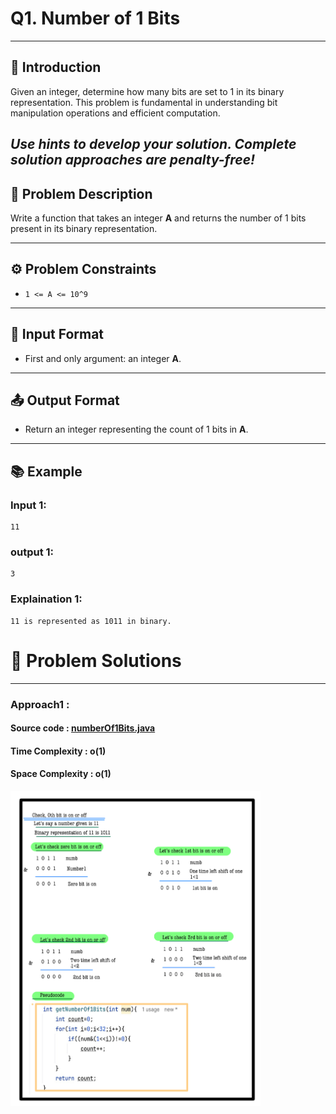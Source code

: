 # Q1. Number of 1 Bits
---
## 🚀 Introduction
Given an integer, determine how many bits are set to 1 in its binary representation. This problem is fundamental in understanding bit manipulation operations and efficient computation.

_Use hints to develop your solution. Complete solution approaches are penalty-free!_
---
## 📝 Problem Description
Write a function that takes an integer **A** and returns the number of 1 bits present in its binary representation.

---

## ⚙️ Problem Constraints
- `1 <= A <= 10^9`

---

## 📝 Input Format
- First and only argument: an integer **A**.

---

## 📤 Output Format
- Return an integer representing the count of 1 bits in **A**.

---

## 📚 Example
### Input 1:
```plaintext
11
```
### output 1:
```plaintext
3
```
### Explaination 1:
```plaintext
11 is represented as 1011 in binary.
```
# 📝 Problem Solutions
---
### Approach1 : 
#### Source code : [numberOf1Bits.java](../../src/bitManipulationOne/numberOf1Bits/numberOf1Bits.java)
#### Time Complexity : o(1)
#### Space Complexity : o(1)

 <img src="../../images/bitManipulationOne/numberOf1Bits/step1.jpg" alt="My Image" width="400" /> 
